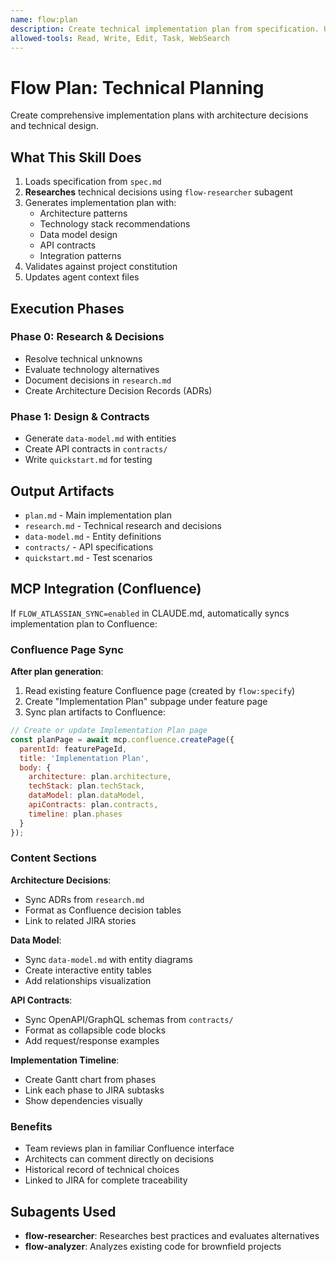 ```yaml
---
name: flow:plan
description: Create technical implementation plan from specification. Use when: 1) Spec is complete and need technical design, 2) Determining architecture for feature, 3) Designing components/APIs/data models, 4) Before breaking down into tasks. Creates plan.md with technical decisions and component design.
allowed-tools: Read, Write, Edit, Task, WebSearch
---
```


# Flow Plan: Technical Planning

Create comprehensive implementation plans with architecture decisions and technical design.

## What This Skill Does

1. Loads specification from `spec.md`
2. **Researches** technical decisions using `flow-researcher` subagent
3. Generates implementation plan with:
   - Architecture patterns
   - Technology stack recommendations
   - Data model design
   - API contracts
   - Integration patterns
4. Validates against project constitution
5. Updates agent context files

## Execution Phases

### Phase 0: Research & Decisions
- Resolve technical unknowns
- Evaluate technology alternatives
- Document decisions in `research.md`
- Create Architecture Decision Records (ADRs)

### Phase 1: Design & Contracts
- Generate `data-model.md` with entities
- Create API contracts in `contracts/`
- Write `quickstart.md` for testing

## Output Artifacts

- `plan.md` - Main implementation plan
- `research.md` - Technical research and decisions
- `data-model.md` - Entity definitions
- `contracts/` - API specifications
- `quickstart.md` - Test scenarios

## MCP Integration (Confluence)

If `FLOW_ATLASSIAN_SYNC=enabled` in CLAUDE.md, automatically syncs implementation plan to Confluence:

### Confluence Page Sync

**After plan generation**:
1. Read existing feature Confluence page (created by `flow:specify`)
2. Create "Implementation Plan" subpage under feature page
3. Sync plan artifacts to Confluence:

```javascript
// Create or update Implementation Plan page
const planPage = await mcp.confluence.createPage({
  parentId: featurePageId,
  title: 'Implementation Plan',
  body: {
    architecture: plan.architecture,
    techStack: plan.techStack,
    dataModel: plan.dataModel,
    apiContracts: plan.contracts,
    timeline: plan.phases
  }
});
```

### Content Sections

**Architecture Decisions**:
- Sync ADRs from `research.md`
- Format as Confluence decision tables
- Link to related JIRA stories

**Data Model**:
- Sync `data-model.md` with entity diagrams
- Create interactive entity tables
- Add relationships visualization

**API Contracts**:
- Sync OpenAPI/GraphQL schemas from `contracts/`
- Format as collapsible code blocks
- Add request/response examples

**Implementation Timeline**:
- Create Gantt chart from phases
- Link each phase to JIRA subtasks
- Show dependencies visually

### Benefits

- Team reviews plan in familiar Confluence interface
- Architects can comment directly on decisions
- Historical record of technical choices
- Linked to JIRA for complete traceability

## Subagents Used

- **flow-researcher**: Researches best practices and evaluates alternatives
- **flow-analyzer**: Analyzes existing code for brownfield projects